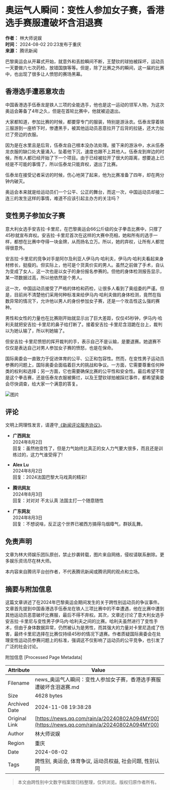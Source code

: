 # 奥运气人瞬间：变性人参加女子赛，香港选手赛服遭破坏含泪退赛

**作者：** 林大师说娱  
**时间：** 2024-08-02 20:23发布于重庆  
**来源：** 腾讯新闻  

巴黎奥运会从开幕式开始，就意外和丢脸瞬间不断，王楚钦的球拍被踩坏，运动员一天要做六七次药检，放错国旗等等。但是，除了比赛之外的瞬间，这一届的比赛中，也出现了很多让人愤怒的赛场黑幕。

## **香港选手遭恶意攻击**

中国香港选手伍泰龙是铁人三项的全能选手，他也是这一运动的领军人物，为这次奥运会筹备了4年之久，但是在首轮比赛中，他就被迫退出。

大家都知道，参加比赛的时候，都要穿专门的服装，特别是游泳衣。伍泰龙穿着铁三服游到一座桥下时，惨遭黑手，被其他运动员恶意拉开了后背的拉链，还大力扯烂了旁边的衣服。

因为是在水里且是后背，伍泰龙自己根本没办法处理。接下来的游泳中，水从伍泰龙衣服的缺口处大量涌入，坠着他下沉，速度也跟不上其他人。伍泰龙到岸边的时候，所有人都已经开始了下一个项目。由于已经被拉开了很大的距离，想要追上已经是不可能的事情了，所以伍泰龙只能弃权，退出了比赛。

伍泰龙在接受记者采访的时候，伤心地哭了起来，他为比赛准备了四年，却在两分钟内破灭。

奥运会本来就是给运动员们一个公平、公正的舞台，而这一次，中国运动员却接二连三的发生这样的事情，难道不应该引起主办方的关注吗？

## **变性男子参加女子赛**

意大利女选手安吉拉·卡里尼，在巴黎奥运会66公斤级的女子拳击比赛中，只撑了45秒就宣布弃权。安吉拉·卡里尼首次在这样的大赛中亮相，她和所有的选手一样，都想在比赛中夺得一块金牌，从而扬名立万。所以，她的弃权，让所有人都觉得很意外。

安吉拉·卡里尼的竞争对手是阿尔及利亚人伊马内·哈利夫，伊马内·哈利夫看起来身材修长，挺瘦的。但实际上，他可是个货真价实的男人。虽然之前做了手术，自认为变成了女人，这一次也是以女子的身份报名参赛的。但他的身体检测报告显示，某一项数据过高，所以他依然是个男人。

这一次，中国运动员接受了严格的体检和药检，让很多人看到了奥组委的严谨。但是，目前尚不清楚他们采用何种标准来给伊马内·哈利夫做的身体检测，竟然在指数异常的情况下，允许他以男人的身份参加女子赛，还是一个攻击性这么强的赛种。

男性和女性的力量也在比赛刚开始就显示出了巨大差距，仅仅45秒钟，伊马内·哈利夫就把安吉拉·卡里尼的鼻子给打断了。接着安吉拉·卡里尼含泪跪在台上，裁判以为她认输了，所以判她输了。

但安吉拉·卡里尼愤怒的挥开裁判的手，表示自己不是认输，是要退赛。她退赛不仅仅是表达自己对男人参加女子赛的愤怒，也是在保命。

国际奥委会一直致力于促进体育的公平、公正和包容性。然而，在变性男子运动员参赛的问题上，国际奥委会面临着巨大的挑战和争议。一方面，它需要尊重任何种类的权利和选择；另一方面，它也需要确保比赛的公平性和安全性。最后希望不管是这个拳击赛，还是伍泰龙衣服被撕烂，以及王楚钦球拍被踩烂事件，都希望奥委会尽快调查，给大家一个满意的答复。

![图片](https://inews.gtimg.com/newsapp_bt/0/1012205723968_6694/0)

## 评论
文明上网理性发言，请遵守[《新闻评论服务协议》](https://new.qq.com/static/coralinfo.htm)。

- **广西网友**  
  2024年8月2日  
  回复：虽然他变性了，但是力气始终比真正的女人力气要大很多，而且还是训练过的，这力气谁受得了!
  
- **Alex Lu**  
  2024年8月2日  
  回复：2024法国巴黎大马戏真的精彩!
  
- **腾讯网友**  
  2024年8月3日  
  回复：对对对 不太认真 法国主打一个随意随性
  
- **广东网友**  
  2024年8月3日  
  回复：不想说啥，反正这个世界已被西方搞得乌烟瘴气，群妖乱舞。

## 免责声明
文章为林大师娱乐团队原创，禁止抄袭转载，图片来自网络，侵权请联系删除。更多娱乐资讯尽在林大师。

本内容来自腾讯平台创作者，不代表腾讯新闻或腾讯网的观点和立场。

## 摘要与附加信息

<!-- tcd_abstract -->
这篇文章讲述了在2024年巴黎奥运会期间发生的关于跨性别运动员的争议事件。文章首先提到中国香港选手伍泰龙在铁人三项比赛中的不幸遭遇，他在比赛中遭到其他运动员恶意破坏比赛服，最后不得不弃权。其次，文章还讨论了意大利女选手安吉拉·卡里尼与变性男子伊马内·哈利夫之间的比赛。哈利夫虽然进行了变性手术，但由于身体数据异常，仍然被认为是男性，而其强大的力量对卡里尼造成了伤害，最终卡里尼选择在比赛仅持续45秒的情况下退赛。作者质疑国际奥委会在处理变性运动员参赛问题上的标准，强调这不仅影响了运动员的公平竞争，也引发了广泛的社会讨论。
<!-- tcd_abstract_end -->

附加信息 [Processed Page Metadata]

| Attribute       | Value                                  |
|-----------------|----------------------------------------|
| Filename        | news_奥运气人瞬间：变性人参加女子赛，香港选手赛服遭破坏含泪退赛.md                             |
| Size            | 4628 bytes                           |
| Archived Date   | 2024-11-08 19:38:28                             |
| Original Link   | [https://news.qq.com/rain/a/20240802A094MY00](https://news.qq.com/rain/a/20240802A094MY00)                       |
| Author          | 林大师说娱                               |
| Region          | 重庆                               |
| Date            | 2024-08-02                                 |
| Tags            | 跨性别, 奥运会, 体育争议, 运动员权益, 社会问题, 性别认同                                 |
>
> 本文由跨性别中文数字档案馆归档整理，仅供浏览。版权归原作者所有。
>